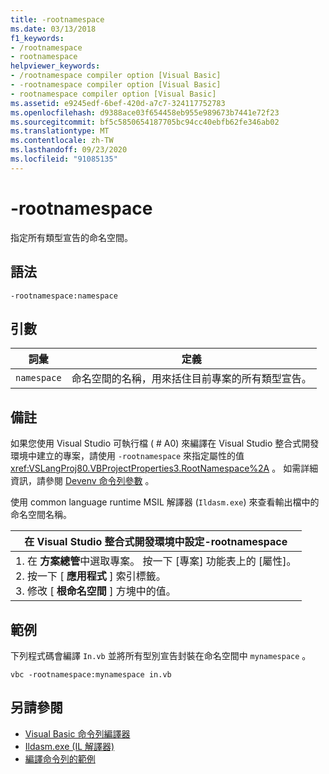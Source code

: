 ```yaml
---
title: -rootnamespace
ms.date: 03/13/2018
f1_keywords:
- /rootnamespace
- rootnamespace
helpviewer_keywords:
- /rootnamespace compiler option [Visual Basic]
- -rootnamespace compiler option [Visual Basic]
- rootnamespace compiler option [Visual Basic]
ms.assetid: e9245edf-6bef-420d-a7c7-324117752783
ms.openlocfilehash: d9388ace03f654458eb955e989673b7441e72f23
ms.sourcegitcommit: bf5c5850654187705bc94cc40ebfb62fe346ab02
ms.translationtype: MT
ms.contentlocale: zh-TW
ms.lasthandoff: 09/23/2020
ms.locfileid: "91085135"
---
```

# <a name="-rootnamespace"></a>-rootnamespace

指定所有類型宣告的命名空間。  
  
## <a name="syntax"></a>語法  
  
```console  
-rootnamespace:namespace  
```  
  
## <a name="arguments"></a>引數  
  
|詞彙|定義|  
|---|---|  
|`namespace`|命名空間的名稱，用來括住目前專案的所有類型宣告。|  
  
## <a name="remarks"></a>備註  

 如果您使用 Visual Studio 可執行檔 ( # A0) 來編譯在 Visual Studio 整合式開發環境中建立的專案，請使用 `-rootnamespace` 來指定屬性的值 <xref:VSLangProj80.VBProjectProperties3.RootNamespace%2A> 。 如需詳細資訊，請參閱 [Devenv 命令列參數](/visualstudio/ide/reference/devenv-command-line-switches) 。  
  
 使用 common language runtime MSIL 解譯器 (`Ildasm.exe`) 來查看輸出檔中的命名空間名稱。  
  
|在 Visual Studio 整合式開發環境中設定-rootnamespace|  
|---|  
|1. 在 **方案總管**中選取專案。 按一下 [專案] 功能表上的 [屬性]。 <br />2. 按一下 [ **應用程式** ] 索引標籤。<br />3. 修改 [ **根命名空間** ] 方塊中的值。|  
  
## <a name="example"></a>範例  

 下列程式碼會編譯 `In.vb` 並將所有型別宣告封裝在命名空間中 `mynamespace` 。  
  
```console
vbc -rootnamespace:mynamespace in.vb  
```  
  
## <a name="see-also"></a>另請參閱

- [Visual Basic 命令列編譯器](index.md)
- [Ildasm.exe (IL 解譯器) ](../../../framework/tools/ildasm-exe-il-disassembler.md)
- [編譯命令列的範例](sample-compilation-command-lines.md)
